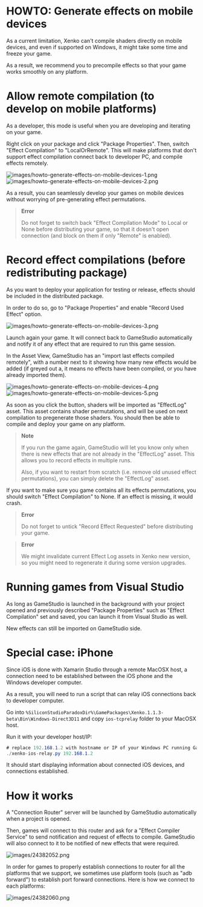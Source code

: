 # HOWTO: Generate effects on mobile devices

As a current limitation, Xenko can't compile shaders directly on mobile devices, and even if supported on Windows, it might take some time and freeze your game.

As a result, we recommend you to precompile effects so that your game works smoothly on any platform.

# Allow remote compilation (to develop on mobile platforms)

As a developer, this mode is useful when you are developing and iterating on your game.

Right click on your package and click "Package Properties". Then, switch "Effect Compilation" to "LocalOrRemote". This will make platforms that don't support effect compilation connect back to developer PC, and compile effects remotely.

![images/howto-generate-effects-on-mobile-devices-1.png](images/howto-generate-effects-on-mobile-devices-1.png)  ![images/howto-generate-effects-on-mobile-devices-2.png](images/howto-generate-effects-on-mobile-devices-2.png) 

As a result, you can seamlessly develop your games on mobile devices without worrying of pre-generating effect permutations.

> **Error**
> 
> Do not forget to switch back "Effect Compilation Mode" to Local or None before distributing your game, so that it doesn't open connection (and block on them if only "Remote" is enabled).    

# Record effect compilations (before redistributing package)

As you want to deploy your application for testing or release, effects should be included in the distributed package.

In order to do so, go to "Package Properties" and enable "Record Used Effect" option.

![images/howto-generate-effects-on-mobile-devices-3.png](images/howto-generate-effects-on-mobile-devices-3.png) 

Launch again your game. It will connect back to GameStudio automatically and notify it of any effect that are required to run this game session.

In the Asset View, GameStudio has an "import last effects compiled remotely", with a number next to it showing how many new effects would be added (if greyed out a, it means no effects have been compiled, or you have already imported them).

![images/howto-generate-effects-on-mobile-devices-4.png](images/howto-generate-effects-on-mobile-devices-4.png) ![images/howto-generate-effects-on-mobile-devices-5.png](images/howto-generate-effects-on-mobile-devices-5.png) 

As soon as you click the button, shaders will be imported as "EffectLog" asset. This asset contains shader permutations, and will be used on next compilation to pregenerate those shaders. You should then be able to compile and deploy your game on any platform.

> **Note**
> 
> If you run the game again, GameStudio will let you know only when there is new effects that are not already in the "EffectLog" asset. This allows you to record effects in multiple runs.
> 
> Also, if you want to restart from scratch (i.e. remove old unused effect permutations), you can simply delete the "EffectLog" asset.    

If you want to make sure you game contains all its effects permutations, you should switch "Effect Compilation" to None. If an effect is missing, it would crash.

> **Error**
> 
> Do not forget to untick "Record Effect Requested" before distributing your game.    

> **Error**
> 
> We might invalidate current Effect Log assets in Xenko new version, so you might need to regenerate it during some version upgrades.    

# Running games from Visual Studio

As long as GameStudio is launched in the background with your project opened and previously described "Package Properties" such as "Effect Compilation" set and saved, you can launch it from Visual Studio as well.

New effects can still be imported on GameStudio side.

# Special case: iPhone

Since iOS is done with Xamarin Studio through a remote MacOSX host, a connection need to be established between the iOS phone and the Windows developer computer.

As a result, you will need to run a script that can relay iOS connections back to developer computer.

Go into `%SiliconStudioParadoxDir%\GamePackages\Xenko.1.1.3-beta\Bin\Windows-Direct3D11` and copy `ios-tcprelay` folder to your MacOSX host.

Run it with your developer host/IP:

```cs
# replace 192.168.1.2 with hostname or IP of your Windows PC running GameStudio
./xenko-ios-relay.py 192.168.1.2
```


It should start displaying information about connected iOS devices, and connections established.

# How it works

A "Connection Router" server will be launched by GameStudio automatically when a project is opened.

Then, games will connect to this router and ask for a "Effect Compiler Service" to send notification and request of effects to compile. GameStudio will also connect to it to be notified of new effects that were required.




![images/24382052.png](images/24382052.png) 




In order for games to properly establish connections to router for all the platforms that we support, we sometimes use platform tools (such as "adb forward") to establish port forward connections. Here is how we connect to each platforms:




![images/24382060.png](images/24382060.png) 




 

